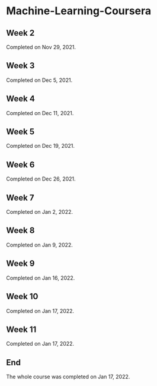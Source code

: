 # Machine-Learning-Coursera

## Week 2
Completed on Nov 29, 2021.

## Week 3
Completed on Dec 5, 2021.

## Week 4
Completed on Dec 11, 2021.

## Week 5
Completed on Dec 19, 2021.

## Week 6
Completed on Dec 26, 2021.

## Week 7
Completed on Jan 2, 2022.

## Week 8
Completed on Jan 9, 2022.

## Week 9
Completed on Jan 16, 2022.

## Week 10
Completed on Jan 17, 2022.

## Week 11
Completed on Jan 17, 2022.

## End
The whole course was completed on Jan 17, 2022.